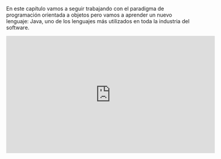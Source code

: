 En este capítulo vamos a seguir trabajando con el paradigma de programación orientada a objetos pero vamos a aprender un nuevo lenguaje: Java, uno de los lenguajes más utilizados en toda la industria del software.

<iframe width="560" height="315" src="https://www.youtube.com/embed/ZmV0NX-9yTw?ecver=1" frameborder="0" allow="autoplay; encrypted-media" allowfullscreen></iframe>
